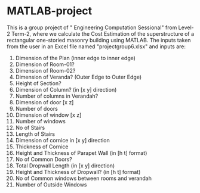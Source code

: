 # MATLAB-project
This is a group project of " Engineering Computation Sessional" from Level-2 Term-2, where we calculate the Cost Estimation of the superstructure of a rectangular one-storied masonry building using MATLAB.
The inputs taken from the user in an Excel file named "projectgroup6.xlsx" and inputs are: 
1. Dimension of the Plan (inner edge to inner edge) 
2. Dimension of Room-01?  
3. Dimension of Room-02?  
4. Dimension of Veranda? (Outer Edge to Outer Edge) 
5. Height of Section?  
6. Dimension of Column? (in [x y] direction) 
7. Number of columns in Verandah? 
8. Dimension of door [x z]  
9. Number of doors 
10. Dimension of window [x z] 
11. Number of windows 
12. No of Stairs 
13. Length of Stairs 
14. Dimension of cornice in [x y] direction 
15. Thickness of Cornice 
16. Height and Thickness of Parapet Wall (in [h t] format) 
17. No of Common Doors? 
18. Total Dropwall Length (in [x y] direction) 
19. Height and Thickness of Dropwall? (in [h t] format) 
20. No of Common windows between rooms and verandah 
21. Number of Outside Windows
